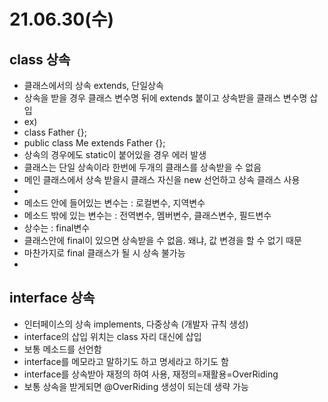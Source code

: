 # 21.06.30(수)
## class 상속
- 클래스에서의 상속 extends, 단일상속
- 상속을 받을 경우 클래스 변수명 뒤에 extends 붙이고 상속받을 클래스 변수명 삽입
- ex)
-    class Father {};
-    public class Me extends Father {};
- 상속의 경우에도 static이 붙어있을 경우 에러 발생
- 클래스는 단일 상속이라 한번에 두개의 클래스를 상속받을 수 없음
- 메인 클래스에서 상속 받을시 클래스 자신을 new 선언하고 상속 클래스 사용
-
- 메소드 안에 들어있는 변수는 : 로컬변수, 지역변수
- 메소드 밖에 있는 변수는 : 전역변수, 멤버변수, 클래스변수, 필드변수
- 상수는 : final변수
- 클래스안에 final이 있으면 상속받을 수 없음. 왜냐, 값 변경을 할 수 없기 때문
- 마찬가지로 final 클래스가 될 시 상속 불가능
-
## interface 상속
- 인터페이스의 상속 implements, 다중상속 (개발자 규칙 생성)
- interface의 삽입 위치는 class 자리 대신에 삽입
- 보통 메소드를 선언함
- interface를 메모라고 말하기도 하고 명세라고 하기도 함
- interface를 상속받아 재정의 하여 사용, 재정의=재활용=OverRiding
- 보통 상속을 받게되면 @OverRiding 생성이 되는데 생략 가능
